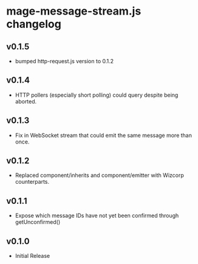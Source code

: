# mage-message-stream.js changelog

## v0.1.5
 * bumped http-request.js version to 0.1.2

## v0.1.4
 * HTTP pollers (especially short polling) could query despite being aborted.

## v0.1.3
 * Fix in WebSocket stream that could emit the same message more than once.

## v0.1.2
 * Replaced component/inherits and component/emitter with Wizcorp counterparts.

## v0.1.1
 * Expose which message IDs have not yet been confirmed through getUnconfirmed()

## v0.1.0
 * Initial Release
